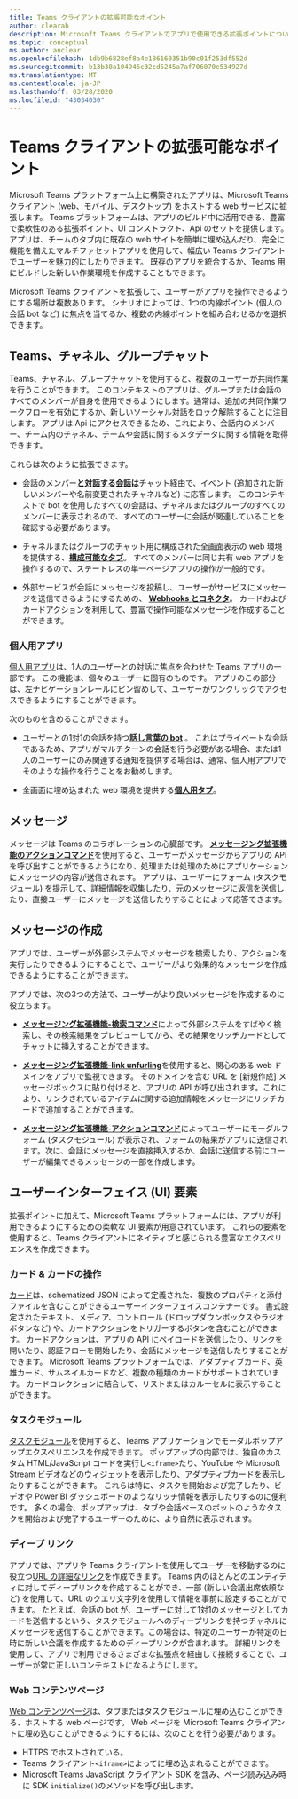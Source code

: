 ```yaml
---
title: Teams クライアントの拡張可能なポイント
author: clearab
description: Microsoft Teams クライアントでアプリで使用できる拡張ポイントについて理解します。
ms.topic: conceptual
ms.author: anclear
ms.openlocfilehash: 1db9b6828ef8a4e186160351b90c01f253df552d
ms.sourcegitcommit: b13b38a104946c32cd5245a7af706070e534927d
ms.translationtype: MT
ms.contentlocale: ja-JP
ms.lasthandoff: 03/28/2020
ms.locfileid: "43034030"
---
```

# <a name="extensible-points-in-the-teams-client"></a>Teams クライアントの拡張可能なポイント

Microsoft Teams プラットフォーム上に構築されたアプリは、Microsoft Teams クライアント (web、モバイル、デスクトップ) をホストする web サービスに拡張します。 Teams プラットフォームは、アプリのビルド中に活用できる、豊富で柔軟性のある拡張ポイント、UI コンストラクト、Api のセットを提供します。 アプリは、チームのタブ内に既存の web サイトを簡単に埋め込んだり、完全に機能を備えたマルチファセットアプリを使用して、幅広い Teams クライアントでユーザーを魅力的にしたりできます。 既存のアプリを統合するか、Teams 用にビルドした新しい作業環境を作成することもできます。

Microsoft Teams クライアントを拡張して、ユーザーがアプリを操作できるようにする場所は複数あります。 シナリオによっては、1つの内線ポイント (個人の会話 bot など) に焦点を当てるか、複数の内線ポイントを組み合わせるかを選択できます。

## <a name="teams-channels-and-group-chats"></a>Teams、チャネル、グループチャット

Teams、チャネル、グループチャットを使用すると、複数のユーザーが共同作業を行うことができます。 このコンテキストのアプリは、グループまたは会話のすべてのメンバーが自身を使用できるようにします。通常は、追加の共同作業ワークフローを有効にするか、新しいソーシャル対話をロック解除することに注目します。 アプリは Api にアクセスできるため、これにより、会話内のメンバー、チーム内のチャネル、チームや会話に関するメタデータに関する情報を取得できます。

これらは次のように拡張できます。

* 会話のメンバー[**と対話する会話は**](~/bots/what-are-bots.md)チャット経由で、イベント (追加された新しいメンバーや名前変更されたチャネルなど) に応答します。 このコンテキストで bot を使用したすべての会話は、チャネルまたはグループのすべてのメンバーに表示されるので、すべてのユーザーに会話が関連していることを確認する必要があります。

* チャネルまたはグループのチャット用に構成された全画面表示の web 環境を提供する、[**構成可能なタブ**](~/tabs/what-are-tabs.md)。 すべてのメンバーは同じ共有 web アプリを操作するので、ステートレスの単一ページアプリの操作が一般的です。

* 外部サービスが会話にメッセージを投稿し、ユーザーがサービスにメッセージを送信できるようにするための、 [**Webhooks とコネクタ**](~/webhooks-and-connectors/what-are-webhooks-and-connectors.md)。 カードおよびカードアクションを利用して、豊富で操作可能なメッセージを作成することができます。

### <a name="personal-apps"></a>個人用アプリ

[個人用アプリ](~/concepts/design/personal-apps.md)は、1人のユーザーとの対話に焦点を合わせた Teams アプリの一部です。 この機能は、個々のユーザーに固有のものです。 アプリのこの部分は、左ナビゲーションレールにピン留めして、ユーザーがワンクリックでアクセスできるようにすることができます。

次のものを含めることができます。

* ユーザーとの1対1の会話を持つ[**話し言葉の bot**](~/bots/what-are-bots.md) 。 これはプライベートな会話であるため、アプリがマルチターンの会話を行う必要がある場合、または1人のユーザーにのみ関連する通知を提供する場合は、通常、個人用アプリでそのような操作を行うことをお勧めします。

* 全画面に埋め込まれた web 環境を提供する[**個人用タブ**](~/tabs/what-are-tabs.md)。

## <a name="messages"></a>メッセージ

メッセージは Teams のコラボレーションの心臓部です。 [**メッセージング拡張機能のアクションコマンド**](~/messaging-extensions/what-are-messaging-extensions.md)を使用すると、ユーザーがメッセージからアプリの API を呼び出すことができるようになり、処理または処理のためにアプリケーションにメッセージの内容が送信されます。 アプリは、ユーザーにフォーム (タスクモジュール) を提示して、詳細情報を収集したり、元のメッセージに返信を送信したり、直接ユーザーにメッセージを送信したりすることによって応答できます。

## <a name="writing-messages"></a>メッセージの作成

アプリでは、ユーザーが外部システムでメッセージを検索したり、アクションを実行したりできるようにすることで、ユーザーがより効果的なメッセージを作成できるようにすることができます。

アプリでは、次の3つの方法で、ユーザーがより良いメッセージを作成するのに役立ちます。

* [**メッセージング拡張機能-検索コマンド**](~/messaging-extensions/what-are-messaging-extensions.md)によって外部システムをすばやく検索し、その検索結果をプレビューしてから、その結果をリッチカードとしてチャットに挿入することができます。

* [**メッセージング拡張機能-link unfurling**](~/messaging-extensions/what-are-messaging-extensions.md)を使用すると、関心のある web ドメインをアプリで監視できます。 そのドメインを含む URL を [新規作成] メッセージボックスに貼り付けると、アプリの API が呼び出されます。これにより、リンクされているアイテムに関する追加情報をメッセージにリッチカードで追加することができます。

* [**メッセージング拡張機能-アクションコマンド**](~/messaging-extensions/what-are-messaging-extensions.md)によってユーザーにモーダルフォーム (タスクモジュール) が表示され、フォームの結果がアプリに送信されます。次に、会話にメッセージを直接挿入するか、会話に送信する前にユーザーが編集できるメッセージの一部を作成します。

## <a name="user-interface-ui-elements"></a>ユーザーインターフェイス (UI) 要素

拡張ポイントに加えて、Microsoft Teams プラットフォームには、アプリが利用できるようにするための柔軟な UI 要素が用意されています。 これらの要素を使用すると、Teams クライアントにネイティブと感じられる豊富なエクスペリエンスを作成できます。

### <a name="cards--card-actions"></a>カード & カードの操作

[カード](~/task-modules-and-cards/what-are-cards.md)は、schematized JSON によって定義された、複数のプロパティと添付ファイルを含むことができるユーザーインターフェイスコンテナーです。 書式設定されたテキスト、メディア、コントロール (ドロップダウンボックスやラジオボタンなど) や、カードアクションをトリガーするボタンを含むことができます。 カードアクションは、アプリの API にペイロードを送信したり、リンクを開いたり、認証フローを開始したり、会話にメッセージを送信したりすることができます。 Microsoft Teams プラットフォームでは、アダプティブカード、英雄カード、サムネイルカードなど、複数の種類のカードがサポートされています。 カードコレクションに結合して、リストまたはカルーセルに表示することができます。

### <a name="task-modules"></a>タスクモジュール

[タスクモジュール](~/task-modules-and-cards/what-are-task-modules.md)を使用すると、Teams アプリケーションでモーダルポップアップエクスペリエンスを作成できます。 ポップアップの内部では、独自のカスタム HTML/JavaScript コードを実行し`<iframe>`たり、YouTube や Microsoft Stream ビデオなどのウィジェットを表示したり、アダプティブカードを表示したりすることができます。 これらは特に、タスクを開始および完了したり、ビデオや Power BI ダッシュボードのようなリッチ情報を表示したりするのに便利です。 多くの場合、ポップアップは、タブや会話ベースのボットのようなタスクを開始および完了するユーザーのために、より自然に表示されます。

### <a name="deep-links"></a>ディープ リンク

アプリでは、アプリや Teams クライアントを使用してユーザーを移動するのに役立つ[URL の詳細なリンク](~/concepts/build-and-test/deep-links.md)を作成できます。 Teams 内のほとんどのエンティティに対してディープリンクを作成することができ、一部 (新しい会議出席依頼など) を使用して、URL のクエリ文字列を使用して情報を事前に設定することができます。 たとえば、会話の bot が、ユーザーに対して1対1のメッセージとしてカードを送信するという、タスクモジュールへのディープリンクを持つチャネルにメッセージを送信することができます。この場合は、特定のユーザーが特定の日時に新しい会議を作成するためのディープリンクが含まれます。 詳細リンクを使用して、アプリで利用できるさまざまな拡張点を経由して接続することで、ユーザーが常に正しいコンテキストになるようにします。

### <a name="web-content-pages"></a>Web コンテンツページ

[Web コンテンツページ](~/tabs/how-to/create-tab-pages/content-page.md)は、タブまたはタスクモジュールに埋め込むことができる、ホストする web ページです。 Web ページを Microsoft Teams クライアントに埋め込むことができるようにするには、次のことを行う必要があります。

* HTTPS でホストされている。
* Teams クライアント`<iframe>`によってに埋め込まれることができます。
* Microsoft Teams JavaScript クライアント SDK を含み、ページ読み込み時に SDK `initialize()`のメソッドを呼び出します。
